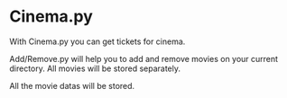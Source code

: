 # Cinema.py

With Cinema.py you can get tickets for cinema.

Add/Remove.py will help you to add and remove movies on your current directory.
All movies will be stored separately.

All the movie datas will be stored.
